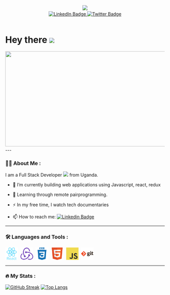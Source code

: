 <div id="header" align="center">
  <img src="https://media.giphy.com/media/eDDrmbtY0aSAII8ffT/giphy.gif" width="100"/>
</div>
<div id="badges" align="center">
  <a href="https://www.linkedin.com/in/edith-naisanga-19396856/">
    <img src="https://img.shields.io/badge/LinkedIn-blue?style=for-the-badge&logo=linkedin&logoColor=white" alt="LinkedIn Badge"/>
  </a>
  <a href="https://twitter.com/edithnaisanga">
    <img src="https://img.shields.io/badge/Twitter-red?style=for-the-badge&logo=twitter&logoColor=white" alt="Twitter Badge"/>
  </a> <br>
  <img src="https://komarev.com/ghpvc/?username=nedith&style=flat-square&color=green" alt=""/>
</div>
<h1>
  Hey there
  <img src="https://media.giphy.com/media/hvRJCLFzcasrR4ia7z/giphy.gif" width="30px"/>
</h1>
<div align="center">
  <img src="https://media.giphy.com/media/26tn33aiTi1jkl6H6/giphy.gif" width="600" height="300"/>
</div>
---

### :woman_technologist: About Me :
I am a Full Stack Developer <img src="https://media.giphy.com/media/WUlplcMpOCEmTGBtBW/giphy.gif" width="30"> from Uganda.
- :telescope: I’m currently building web applications using Javascript, react, redux

- :seedling: Learning through remote pairprogramming.

- :zap: In my free time, I watch tech documentaries

- :mailbox: How to reach me: [![Linkedin Badge](https://img.shields.io/badge/-Edith-blue?style=flat&logo=Linkedin&logoColor=white)](https://www.linkedin.com/in/edith-naisanga-19396856/)

---

### :hammer_and_wrench: Languages and Tools :
<div>
  <img src="https://github.com/devicons/devicon/blob/master/icons/react/react-original-wordmark.svg" title="React" alt="React" width="40" height="40"/>&nbsp;
  <img src="https://github.com/devicons/devicon/blob/master/icons/redux/redux-original.svg" title="Redux" alt="Redux " width="40" height="40"/>&nbsp;
  <img src="https://github.com/devicons/devicon/blob/master/icons/css3/css3-plain-wordmark.svg"  title="CSS3" alt="CSS" width="40" height="40"/>&nbsp;
  <img src="https://github.com/devicons/devicon/blob/master/icons/html5/html5-original.svg" title="HTML5" alt="HTML" width="40" height="40"/>&nbsp;
  <img src="https://github.com/devicons/devicon/blob/master/icons/javascript/javascript-original.svg" title="JavaScript" alt="JavaScript" width="40" height="40"/>&nbsp;
<img src="https://github.com/devicons/devicon/blob/master/icons/git/git-original-wordmark.svg" title="Git" **alt="Git" width="40" height="40"/>
  
---

### :fire: My Stats :
  [![GitHub Streak](http://github-readme-streak-stats.herokuapp.com?user=nedith&theme=dark&background=000000)](https://git.io/streak-stats)
  [![Top Langs](https://github-readme-stats.vercel.app/api/top-langs/?username=nedith&layout=compact&theme=vision-friendly-dark)](https://github.com/nedith/github-readme-stats)





